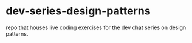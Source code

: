 # dev-series-design-patterns
repo that houses live coding exercises for the dev chat series on design patterns. 
